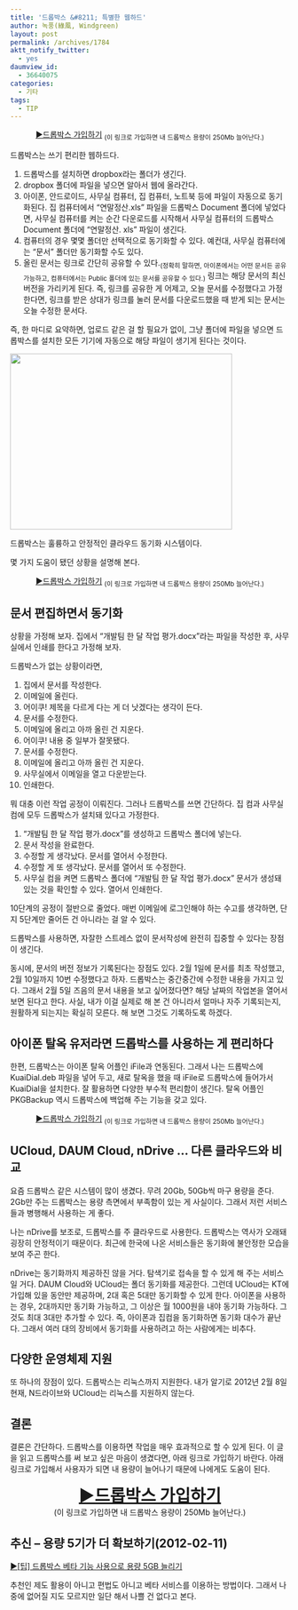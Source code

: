 ```yaml
---
title: '드롭박스 &#8211; 특별한 웹하드'
author: 녹풍(綠風, Windgreen)
layout: post
permalink: /archives/1784
aktt_notify_twitter:
  - yes
daumview_id:
  - 36640075
categories:
  - 기타
tags:
  - TIP
---
```

<p style="text-align: center;">
  <a href="http://db.tt/UPTI6hw">▶드롭박스 가입하기</a> <sub>(이 링크로 가입하면 내 드롭박스 용량이 250Mb 늘어난다.)</sub>
</p>

드롭박스는 쓰기 편리한 웹하드다.

1.  드롭박스를 설치하면 dropbox라는 폴더가 생긴다.
2.  dropbox 폴더에 파일을 넣으면 알아서 웹에 올라간다.
3.  아이폰, 안드로이드, 사무실 컴퓨터, 집 컴퓨터, 노트북 등에 파일이 자동으로 동기화된다. 집 컴퓨터에서 &#8220;연말정산.xls&#8221; 파일을 드롭박스 Document 폴더에 넣었다면, 사무실 컴퓨터를 켜는 순간 다운로드를 시작해서 사무실 컴퓨터의 드롭박스 Document 폴더에 &#8220;연말정산. xls&#8221; 파일이 생긴다.
4.  컴퓨터의 경우 몇몇 폴더만 선택적으로 동기화할 수 있다. 예컨대, 사무실 컴퓨터에는 &#8220;문서&#8221; 폴더만 동기화할 수도 있다.
5.  올린 문서는 링크로 간단히 공유할 수 있다.<sub>(정확히 말하면, 아이폰에서는 어떤 문서든 공유 가능하고, 컴퓨터에서는 Public 폴더에 있는 문서를 공유할 수 있다.)</sub> 링크는 해당 문서의 최신 버전을 가리키게 된다. 즉, 링크를 공유한 게 어제고, 오늘 문서를 수정했다고 가정한다면, 링크를 받은 상대가 링크를 눌러 문서를 다운로드했을 때 받게 되는 문서는 오늘 수정한 문서다.

즉, 한 마디로 요약하면, 업로드 같은 걸 할 필요가 없이, 그냥 폴더에 파일을 넣으면 드롭박스를 설치한 모든 기기에 자동으로 해당 파일이 생기게 된다는 것이다.

<div style="width: 410px" class="wp-caption aligncenter">
  <img src="https://dl.dropbox.com/u/15546257/blog/mytory/dropbox-install-graphic.jpg" alt="" width="400" height="317" /><p class="wp-caption-text">
    드롭박스는 훌륭하고 안정적인 클라우드 동기화 시스템이다.
  </p>
</div>

몇 가지 도움이 됐던 상황을 설명해 본다.

<p style="text-align: center;">
  <a href="http://db.tt/UPTI6hw">▶드롭박스 가입하기</a> <sub>(이 링크로 가입하면 내 드롭박스 용량이 250Mb 늘어난다.)</sub>
</p>

## 문서 편집하면서 동기화

상황을 가정해 보자. 집에서 &#8220;개발팀 한 달 작업 평가.docx&#8221;라는 파일을 작성한 후, 사무실에서 인쇄를 한다고 가정해 보자.

드롭박스가 없는 상황이라면,

1.  집에서 문서를 작성한다.
2.  이메일에 올린다.
3.  어이쿠! 제목을 다르게 다는 게 더 낫겠다는 생각이 든다.
4.  문서를 수정한다.
5.  이메일에 올리고 아까 올린 건 지운다.
6.  어이쿠! 내용 중 일부가 잘못됐다.
7.  문서를 수정한다.
8.  이메일에 올리고 아까 올린 건 지운다.
9.  사무실에서 이메일을 열고 다운받는다.
10. 인쇄한다.

뭐 대충 이런 작업 공정이 이뤄진다. 그러나 드롭박스를 쓰면 간단하다. 집 컴과 사무실 컴에 모두 드롭박스가 설치돼 있다고 가정한다.

1.  &#8220;개발팀 한 달 작업 평가.docx&#8221;를 생성하고 드롭박스 폴더에 넣는다.
2.  문서 작성을 완료한다.
3.  수정할 게 생각났다. 문서를 열어서 수정한다.
4.  수정할 게 또 생각났다. 문서를 열어서 또 수정한다.
5.  사무실 컴을 켜면 드롭박스 폴더에 &#8220;개발팀 한 달 작업 평가.docx&#8221; 문서가 생성돼 있는 것을 확인할 수 있다. 열어서 인쇄한다.

10단계의 공정이 절반으로 줄었다. 매번 이메일에 로그인해야 하는 수고를 생각하면, 단지 5단계만 줄어든 건 아니라는 걸 알 수 있다.

드롭박스를 사용하면, 자잘한 스트레스 없이 문서작성에 완전히 집중할 수 있다는 장점이 생긴다.

동시에, 문서의 버전 정보가 기록된다는 장점도 있다. 2월 1일에 문서를 최초 작성했고, 2월 10일까지 10번 수정했다고 하자. 드롭박스는 중간중간에 수정한 내용을 가지고 있다. 그래서 2월 5일 즈음의 문서 내용을 보고 싶어졌다면? 해당 날짜의 작업본을 열어서 보면 된다고 한다. 사실, 내가 이걸 실제로 해 본 건 아니라서 얼마나 자주 기록되는지, 원활하게 되는지는 확실히 모른다. 해 보면 그것도 기록하도록 하겠다.

## 아이폰 탈옥 유저라면 드롭박스를 사용하는 게 편리하다

한편, 드롭박스는 아이폰 탈옥 어플인 iFile과 연동된다. 그래서 나는 드롭박스에 KuaiDial.deb 파일을 넣어 두고, 새로 탈옥을 했을 때 iFile로 드롭박스에 들어가서 KuaiDial을 설치한다. 잘 활용하면 다양한 부수적 편리함이 생긴다. 탈옥 어플인 PKGBackup 역시 드롭박스에 백업해 주는 기능을 갖고 있다.

<p style="text-align: center;">
  <a href="http://db.tt/UPTI6hw">▶드롭박스 가입하기</a> <sub>(이 링크로 가입하면 내 드롭박스 용량이 250Mb 늘어난다.)</sub>
</p>

## UCloud, DAUM Cloud, nDrive &#8230; 다른 클라우드와 비교

요즘 드롭박스 같은 시스템이 많이 생겼다. 무려 20Gb, 50Gb씩 마구 용량을 준다. 2Gb만 주는 드롭박스는 용량 측면에서 부족함이 있는 게 사실이다. 그래서 저런 서비스들과 병행해서 사용하는 게 좋다.

나는 nDrive를 보조로, 드롭박스를 주 클라우드로 사용한다. 드롭박스는 역사가 오래돼 굉장히 안정적이기 때문이다. 최근에 한국에 나온 서비스들은 동기화에 불안정한 모습을 보여 주곤 한다.

nDrive는 동기화까지 제공하진 않을 거다. 탐색기로 접속을 할 수 있게 해 주는 서비스일 거다. DAUM Cloud와 UCloud는 폴더 동기화를 제공한다. 그런데 UCloud는 KT에 가입해 있을 동안만 제공하며, 2대 혹은 5대만 동기화할 수 있게 한다. 아이폰을 사용하는 경우, 2대까지만 동기화 가능하고, 그 이상은 월 1000원을 내야 동기화 가능하다. 그것도 최대 3대만 추가할 수 있다. 즉, 아이폰과 집컴을 동기화하면 동기화 대수가 끝난다. 그래서 여러 대의 장비에서 동기화를 사용하려고 하는 사람에게는 비추다.

## 다양한 운영체제 지원

또 하나의 장점이 있다. 드롭박스는 리눅스까지 지원한다. 내가 알기로 2012년 2월 8일 현재, N드라이브와 UCloud는 리눅스를 지원하지 않는다.

## 결론

결론은 간단하다. 드롭박스를 이용하면 작업을 매우 효과적으로 할 수 있게 된다. 이 글을 읽고 드롭박스를 써 보고 싶은 마음이 생겼다면, 아래 링크로 가입하기 바란다. 아래 링크로 가입해서 사용자가 되면 내 용량이 늘어나기 때문에 나에게도 도움이 된다.

<p style="text-align: center;">
  <a style="font-size: 30px; font-weight: bold;" href="http://db.tt/UPTI6hw">▶드롭박스 가입하기<br /> </a>(이 링크로 가입하면 내 드롭박스 용량이 250Mb 늘어난다.)
</p>

## 추신 &#8211; 용량 5기가 더 확보하기(2012-02-11)

<a title="Permalink to [팁] 드롭박스 베타 기능 사용으로 용량 5GB 늘리기" href="http://mytory.net/archives/2248" rel="bookmark">▶[팁] 드롭박스 베타 기능 사용으로 용량 5GB 늘리기</a>

추천인 제도 활용이 아니고 편법도 아니고 베타 서비스를 이용하는 방법이다. 그래서 나중에 없어질 지도 모르지만 일단 해서 나쁠 건 없다고 본다.